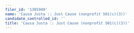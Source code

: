 ```yaml
---
filer_id: '1385949'
name: 'Causa Justa :: Just Cause (nonprofit 501(c)(3))'
candidate_controlled_id: ''
title: 'Causa Justa :: Just Cause (nonprofit 501(c)(3))'
---
```


